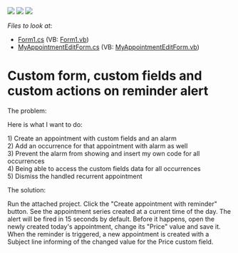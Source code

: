 <!-- default badges list -->
![](https://img.shields.io/endpoint?url=https://codecentral.devexpress.com/api/v1/VersionRange/128633552/16.2.3%2B)
[![](https://img.shields.io/badge/Open_in_DevExpress_Support_Center-FF7200?style=flat-square&logo=DevExpress&logoColor=white)](https://supportcenter.devexpress.com/ticket/details/E382)
[![](https://img.shields.io/badge/📖_How_to_use_DevExpress_Examples-e9f6fc?style=flat-square)](https://docs.devexpress.com/GeneralInformation/403183)
<!-- default badges end -->
<!-- default file list -->
*Files to look at*:

* [Form1.cs](./CS/ReminderCustomActions/Form1.cs) (VB: [Form1.vb](./VB/ReminderCustomActions/Form1.vb))
* [MyAppointmentEditForm.cs](./CS/ReminderCustomActions/Forms/MyAppointmentEditForm.cs) (VB: [MyAppointmentEditForm.vb](./VB/ReminderCustomActions/Forms/MyAppointmentEditForm.vb))
<!-- default file list end -->
# Custom form, custom fields and custom actions on reminder alert


<p>The problem:</p>
<p>Here is what I want to do:</p>
<p>1) Create an appointment with custom fields and an alarm<br> 2) Add an occurrence for that appointment with alarm as well<br> 3) Prevent the alarm from showing and insert my own code for all occurrences<br> 4) Being able to access the custom fields data for all occurrences<br> 5) Dismiss the handled recurrent appointment</p>
<p>The solution:</p>
<p>Run the attached project. Click the "Create appointment with reminder" button. See the appointment series created at a current time of the day. The alert will be fired in 15 seconds by default. Before it happens, open the newly created today's appointment, change its "Price" value and save it. When the reminder is triggered, a new appointment is created with a Subject line informing of the changed value for the Price custom field.</p>

<br/>


